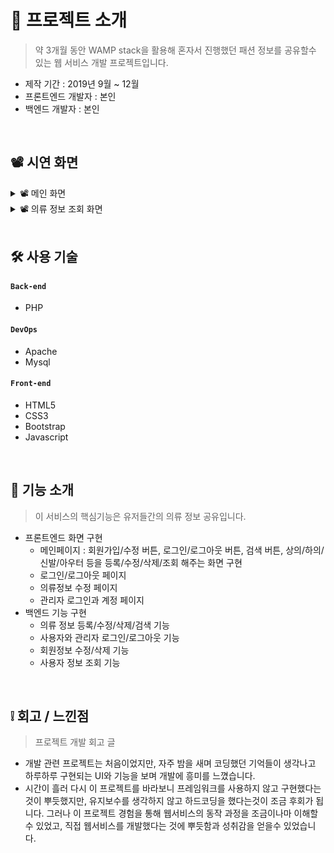 # 📝 프로젝트 소개
>약 3개월 동안 WAMP stack을 활용해 혼자서 진행했던 패션 정보를 공유할수 있는 웹 서비스 개발 프로젝트입니다.  
- 제작 기간 : 2019년 9월 ~ 12월  
- 프론트엔드 개발자 : 본인
- 백엔드 개발자 : 본인


</br>


## 📽 시연 화면 
<details>
    <summary>📽 메인 화면 </summary>
        <div markdown="1">
          <img src="https://user-images.githubusercontent.com/62496215/168137581-76f85c47-bf23-4cc2-a212-3e70e0da094e.png" width="1000">
        </div>
</details>

<details>
    <summary>📽 의류 정보 조회 화면 </summary>
        <div markdown="1">
          <img src="https://user-images.githubusercontent.com/62496215/168137858-60d18145-58d0-4963-8dc9-748ab9010296.png" width="1000">
        </div>
</details>

</br>

## 🛠 사용 기술
#### `Back-end`
  - PHP
#### `DevOps`  
  - Apache
  - Mysql
#### `Front-end`  
  - HTML5
  - CSS3
  - Bootstrap
  - Javascript

</br>

## 🔎 기능 소개 
>이 서비스의 핵심기능은 유저들간의 의류 정보 공유입니다.
- 프론트엔드 화면 구현
  - 메인페이지 : 회원가입/수정 버튼, 로그인/로그아웃 버튼, 검색 버튼, 상의/하의/신발/아우터 등을 등록/수정/삭제/조회 해주는 화면 구현 
  - 로그인/로그아웃 페이지
  - 의류정보 수정 페이지
  - 관리자 로그인과 계정 페이지 
- 백엔드 기능 구현
  - 의류 정보 등록/수정/삭제/검색 기능
  - 사용자와 관리자 로그인/로그아웃 기능
  - 회원정보 수정/삭제 기능
  - 사용자 정보 조회 기능

</br>



## ❕ 회고 / 느낀점
>프로젝트 개발 회고 글
- 개발 관련 프로젝트는 처음이었지만, 자주 밤을 새며 코딩했던 기억들이 생각나고 하루하루 구현되는 UI와 기능을 보며 개발에 흥미를 느꼈습니다.
- 시간이 흘러 다시 이 프로젝트를 바라보니 프레임워크를 사용하지 않고 구현했다는 것이 뿌듯했지만, 유지보수를 생각하지 않고 하드코딩을 했다는것이 조금 후회가 됩니다. 그러나 이 프로젝트 경험을 통해 웹서비스의 동작 과정을 조금이나마 이해할 수 있었고, 직접 웹서비스를 개발했다는 것에 뿌듯함과 성취감을 얻을수 있었습니다. 


